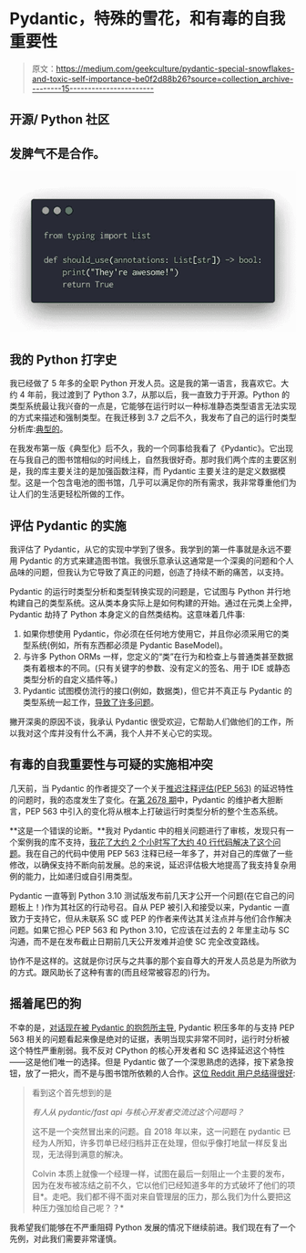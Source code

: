 # Pydantic，特殊的雪花，和有毒的自我重要性

> 原文：<https://medium.com/geekculture/pydantic-special-snowflakes-and-toxic-self-importance-be0f2d88b26?source=collection_archive---------15----------------------->

## 开源/ Python 社区

## 发脾气不是合作。

![](img/a1177ef9c171e0417bb3379a2a2db99b.png)

## 我的 Python 打字史

我已经做了 5 年多的全职 Python 开发人员。这是我的第一语言，我喜欢它。大约 4 年前，我过渡到了 Python 3.7，从那以后，我一直致力于开源。Python 的类型系统最让我兴奋的一点是，它能够在运行时以一种标准静态类型语言无法实现的方式来描述和强制类型。在我迁移到 3.7 之后不久，我发布了自己的运行时类型分析库:[典型的](http://python-typical.org)。

在我发布第一版《典型化》后不久，我的一个同事给我看了《Pydantic》。它出现在与我自己的图书馆相似的时间线上，自然我很好奇。那时我们两个库的主要区别是，我的库主要关注的是加强函数注释，而 Pydantic 主要关注的是定义数据模型。这是一个包含电池的图书馆，几乎可以满足你的所有需求，我非常尊重他们为让人们的生活更轻松所做的工作。

## 评估 Pydantic 的实施

我评估了 Pydantic，从它的实现中学到了很多。我学到的第一件事就是永远不要用 Pydantic 的方式来建造图书馆。我很乐意承认这通常是一个深奥的问题和个人品味的问题，但我认为它导致了真正的问题，创造了持续不断的痛苦，以支持。

Pydantic 的运行时类型分析和类型转换实现的问题是，它试图与 Python 并行地构建自己的类型系统。这从类本身实际上是如何构建的开始。通过在元类上全押，Pydantic 劫持了 Python 本身定义的自然类结构。这意味着几件事:

1.  如果你想使用 Pydantic，你必须在任何地方使用它，并且你必须采用它的类型系统(例如，所有东西都必须是 Pydantic BaseModel)。
2.  与许多 Python ORMs 一样，您定义的“类”在行为和检查上与普通类甚至数据类有着根本的不同。(只有关键字的参数、没有定义的签名、用于 IDE 或静态类型分析的自定义插件等。)
3.  Pydantic 试图模仿流行的接口(例如，数据类)，但它并不真正与 Pydantic 的类型系统一起工作，[导致了许多问题](https://github.com/samuelcolvin/pydantic/issues?q=is%3Aissue+dataclass)。

撇开深奥的原因不谈，我承认 Pydantic 很受欢迎，它帮助人们做他们的工作，所以我对这个库并没有什么不满，我个人并不关心它的实现。

## 有毒的自我重要性与可疑的实施相冲突

几天前，当 Pydantic 的作者提交了一个关于[推迟注释评估(PEP 563)](https://www.python.org/dev/peps/pep-0563/) 的延迟特性的问题时，我的态度发生了变化。在[第 2678 期](https://github.com/samuelcolvin/pydantic/issues/2678)中，Pydantic 的维护者大胆断言，PEP 563 中引入的变化将从根本上打破运行时类型分析的整个生态系统。

**这是一个错误的论断。**我对 Pydantic 中的相关问题进行了审核，发现只有一个案例我的库不支持，[我花了大约 2 个小时写了大约 40 行代码解决了这个问题](https://github.com/seandstewart/typical/releases/tag/v2.1.3)。我在自己的代码中使用 PEP 563 注释已经一年多了，并对自己的库做了一些修改，以确保支持不断向前发展。总的来说，延迟评估极大地提高了我支持复杂用例的能力，比如递归或自引用类型。

Pydantic 一直等到 Python 3.10 测试版发布前几天才公开一个问题(在它自己的问题板上！)作为其社区的行动号召。自从 PEP 被引入和接受以来，Pydantic 一直致力于支持它，但从未联系 SC 或 PEP 的作者来传达其关注点并与他们合作解决问题。如果它担心 PEP 563 和 Python 3.10，它应该在过去的 2 年里主动与 SC 沟通，而不是在发布截止日期前几天公开发难并迫使 SC 完全改变路线。

协作不是这样的。这就是你讨厌与之共事的那个妄自尊大的开发人员总是为所欲为的方式。跟风助长了这种有害的(而且经常被容忍的)行为。

## 摇着尾巴的狗

不幸的是，[对话现在被 Pydantic 的抱怨所主导](https://mail.python.org/archives/list/python-dev@python.org/thread/ZBJ7MD6CSGM6LZAOTET7GXAVBZB7O77O/), Pydantic 积压多年的与支持 PEP 563 相关的问题看起来像是绝对的证据，表明当现实非常不同时，运行时分析被这个特性严重削弱。我不反对 CPython 的核心开发者和 SC 选择延迟这个特性——这是他们唯一的选择。但是 Pydantic 做了一个深思熟虑的选择，按下紧急按钮，放了一把火，而不是与图书馆所依赖的人合作。[这位 Reddit 用户总结得很好](https://www.reddit.com/r/Python/comments/mrp6is/pep_563_pep_649_and_the_future_of_pydantic_and/gupfxli?utm_source=share&utm_medium=web2x&context=3):

> 看到这个首先想到的是
> 
> *有人从 pydantic/fast api 与核心开发者交流过这个问题吗？*
> 
> 这不是一个突然冒出来的问题。自 2018 年以来，这一问题在 pydantic 已经为人所知，许多罚单已经归档并正在处理，但似乎像打地鼠一样反复出现，无法得到满意的解决。
> 
> Colvin 本质上就像一个经理一样，试图在最后一刻阻止一个主要的发布，因为在发布被冻结之前不久，它以他们已经知道多年的方式破坏了他们的项目*。走吧。我们都不得不面对来自管理层的压力，那么我们为什么要把这种压力强加给自己呢？？*

我希望我们能够在不严重阻碍 Python 发展的情况下继续前进。我们现在有了一个先例，对此我们需要非常谨慎。